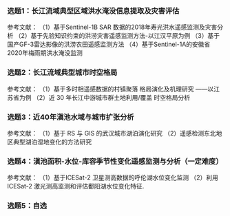 ### 选题1：长江流域典型区域洪水淹没信息提取及灾害评估
参考文献：
（1）基于Sentinel-1B SAR 数据的2018年寿光洪水遥感监测及灾害分析
（2）基于先验知识约束的洪涝灾害遥感监测方法-以江汉平原为例
（3）基于国产GF-3雷达影像的洪涝农田遥感监测方法
（4）基于Sentinel-1A的安徽省2020年梅雨期洪水淹没监测
### 选题2：长江流域典型城市时空格局
参考文献：
（1）基于多时相遥感数据的村镇聚落 格局演化及机理研究 ——以江苏省为例
（2）近 30 年长江中游城市群土地利用/覆盖 时空格局分析
### 选题3：近40年滇池水域与城市扩张分析
参考文献：
（1）基于 RS 与 GIS 的武汉城市湖泊演化研究
（2）遥感检测东北地区典型湖泊湿地变化的方法研究
### 选题4：滇池面积-水位-库容季节性变化遥感监测与分析（一定难度）
参考文献：
（1）基于ICESat-2 卫星测高数据的呼伦湖水位变化监测
（2）利用ICESat-2 激光测高监测和评估鄱阳湖水位变化特征.
### 选题5：自选

